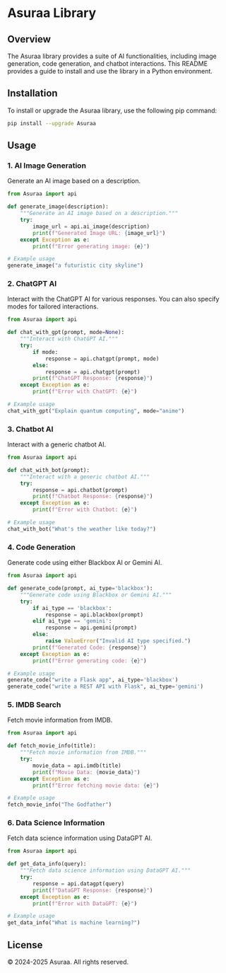 
# Asuraa Library

## Overview

The Asuraa library provides a suite of AI functionalities, including image generation, code generation, and chatbot interactions. This README provides a guide to install and use the library in a Python environment.

## Installation

To install or upgrade the Asuraa library, use the following pip command:

```bash
pip install --upgrade Asuraa
```

## Usage

### 1. AI Image Generation

Generate an AI image based on a description.

```python
from Asuraa import api

def generate_image(description):
    """Generate an AI image based on a description."""
    try:
        image_url = api.ai_image(description)
        print(f"Generated Image URL: {image_url}")
    except Exception as e:
        print(f"Error generating image: {e}")

# Example usage
generate_image("a futuristic city skyline")
```

### 2. ChatGPT AI

Interact with the ChatGPT AI for various responses. You can also specify modes for tailored interactions.

```python
from Asuraa import api

def chat_with_gpt(prompt, mode=None):
    """Interact with ChatGPT AI."""
    try:
        if mode:
            response = api.chatgpt(prompt, mode)
        else:
            response = api.chatgpt(prompt)
        print(f"ChatGPT Response: {response}")
    except Exception as e:
        print(f"Error with ChatGPT: {e}")

# Example usage
chat_with_gpt("Explain quantum computing", mode="anime")
```

### 3. Chatbot AI

Interact with a generic chatbot AI.

```python
from Asuraa import api

def chat_with_bot(prompt):
    """Interact with a generic chatbot AI."""
    try:
        response = api.chatbot(prompt)
        print(f"Chatbot Response: {response}")
    except Exception as e:
        print(f"Error with Chatbot: {e}")

# Example usage
chat_with_bot("What's the weather like today?")
```

### 4. Code Generation

Generate code using either Blackbox AI or Gemini AI.

```python
from Asuraa import api

def generate_code(prompt, ai_type='blackbox'):
    """Generate code using Blackbox or Gemini AI."""
    try:
        if ai_type == 'blackbox':
            response = api.blackbox(prompt)
        elif ai_type == 'gemini':
            response = api.gemini(prompt)
        else:
            raise ValueError("Invalid AI type specified.")
        print(f"Generated Code: {response}")
    except Exception as e:
        print(f"Error generating code: {e}")

# Example usage
generate_code("write a Flask app", ai_type='blackbox')
generate_code("write a REST API with Flask", ai_type='gemini')
```

### 5. IMDB Search

Fetch movie information from IMDB.

```python
from Asuraa import api

def fetch_movie_info(title):
    """Fetch movie information from IMDB."""
    try:
        movie_data = api.imdb(title)
        print(f"Movie Data: {movie_data}")
    except Exception as e:
        print(f"Error fetching movie data: {e}")

# Example usage
fetch_movie_info("The Godfather")
```

### 6. Data Science Information

Fetch data science information using DataGPT AI.

```python
from Asuraa import api

def get_data_info(query):
    """Fetch data science information using DataGPT AI."""
    try:
        response = api.datagpt(query)
        print(f"DataGPT Response: {response}")
    except Exception as e:
        print(f"Error with DataGPT: {e}")

# Example usage
get_data_info("What is machine learning?")
```

## License

© 2024-2025 Asuraa. All rights reserved.
